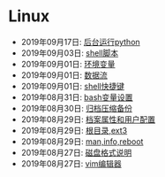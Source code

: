 # Linux  
  * 2019年09月17日: [后台运行python](./2019-09-17-后台运行python.md)  
  * 2019年09月03日: [shell脚本](./2019-09-03-shell脚本.md)  
  * 2019年09月01日: [环境变量](./2019-09-01-环境变量.md)  
  * 2019年09月01日: [数据流](./2019-09-01-数据流.md)  
  * 2019年09月01日: [shell快捷键](./2019-09-01-shell快捷键.md)  
  * 2019年08月31日: [bash变量设置](./2019-08-31-bash变量设置.md)  
  * 2019年08月30日: [归档压缩备份](./2019-08-30-归档压缩备份.md)  
  * 2019年08月29日: [档案属性和用户配置](./2019-08-29-档案属性和用户配置.md)  
  * 2019年08月29日: [根目录,ext3](./2019-08-29-根目录,ext3.md)  
  * 2019年08月29日: [man,info,reboot](./2019-08-29-man,info,reboot.md)  
  * 2019年08月27日: [磁盘格式说明](./2019-08-27-磁盘格式说明.md)  
  * 2019年08月27日: [vim编辑器](./2019-08-27-vim编辑器.md)  
